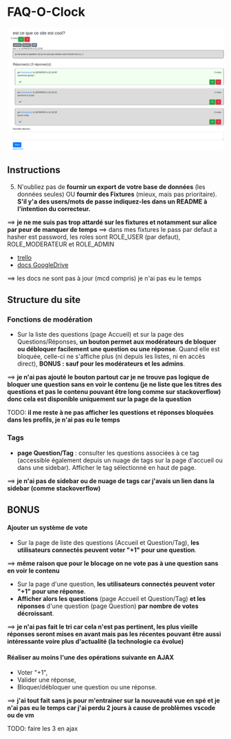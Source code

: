 # FAQ-O-Clock

![Screenshot](docs/faq.png)

## Instructions

5. N'oubliez pas de **fournir un export de votre base de données** (les données seules) OU **fournir des Fixtures** (mieux, mais pas prioritaire). **S'il y'a des users/mots de passe indiquez-les dans un README à l'intention du correcteur.**

==> **je ne me suis pas trop attardé sur les fixtures et notamment sur alice par peur de manquer de temps**
==> dans mes fixtures le pass par defaut a hasher est password, les roles sont ROLE_USER (par defaut), ROLE_MODERATEUR et ROLE_ADMIN

- [trello](https://trello.com/b/EgH85MAz/eval-symfo)
- [docs GoogleDrive](https://docs.google.com/spreadsheets/d/1fyOXBYqU4ayFhr-0dm_giotal3Fif9QZeW2ldxRjI_Y/edit#gid=0)

==> les docs ne sont pas à jour (mcd compris) je n'ai pas eu le temps 



## Structure du site

### Fonctions de modération

- Sur la liste des questions (page Accueil) et sur la page des Questions/Réponses, **un bouton permet aux modérateurs de bloquer ou débloquer facilement une question ou une réponse**. Quand elle est bloquée, celle-ci ne s'affiche plus (ni depuis les listes, ni en accès direct), **BONUS : sauf pour les modérateurs et les admins**.

==> **je n'ai pas ajouté le bouton partout car je ne trouve pas logique de bloquer une question sans en voir le contenu (je ne liste que les titres des questions et pas le contenu pouvant être long comme sur stackoverflow) donc cela est disponible uniquement sur la page de la question**

TODO: **il me reste à ne pas afficher les questions et réponses bloquées dans les profils, je n'ai pas eu le temps**

### Tags

- **page Question/Tag** : consulter les questions associées à ce tag (accessible également depuis un nuage de tags sur la page d'accueil ou dans une sidebar). Afficher le tag sélectionné en haut de page.

==> **je n'ai pas de sidebar ou de nuage de tags car j'avais un lien dans la sidebar (comme stackoverflow)**

## BONUS

#### Ajouter un système de vote

- Sur la page de liste des questions (Accueil et Question/Tag), **les utilisateurs connectés peuvent voter "+1" pour une question**.

==> **même raison que pour le blocage on ne vote pas à une question sans en voir le contenu**

- Sur la page d'une question, **les utilisateurs connectés peuvent voter "+1" pour une réponse**.
- **Afficher alors les questions** (page Accueil et Question/Tag) **et les réponses** d'une question (page Question) **par nombre de votes décroissant**.

==> **je n'ai pas fait le tri car cela n'est pas pertinent, les plus vieille réponses seront mises en avant mais pas les récentes pouvant être aussi intéressante voire plus d'actualité (la technologie ca évolue)**

#### Réaliser au moins l'une des opérations suivante en AJAX

- Voter "+1",
- Valider une réponse,
- Bloquer/débloquer une question ou une réponse.

==> **j'ai tout fait sans js pour m'entrainer sur la nouveauté vue en spé et je n'ai pas eu le temps car j'ai perdu 2 jours à cause de problèmes vscode ou de vm**

TODO: faire les 3 en ajax
